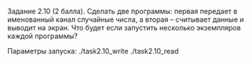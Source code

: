 Задание 2.10 (2 балла). Сделать две программы: первая передает в именованный канал случайные числа, а вторая – считывает данные и выводит на экран. Что будет если запустить несколько экземпляров каждой программы?

Параметры запуска: ./task2.10_write ./task2.10_read

